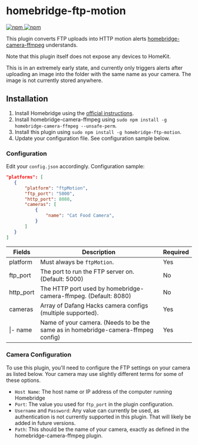 # homebridge-ftp-motion

[![npm](https://img.shields.io/npm/v/homebridge-ftp-motion) ![npm](https://img.shields.io/npm/dt/homebridge-ftp-motion)](https://www.npmjs.com/package/homebridge-ftp-motion)

This plugin converts FTP uploads into HTTP motion alerts [homebridge-camera-ffmpeg](https://github.com/homebridge-plugins/homebridge-camera-ffmpeg) understands.

Note that this plugin itself does not expose any devices to HomeKit.

This is in an extremely early state, and currently only triggers alerts after uploading an image into the folder with the same name as your camera. The image is not currently stored anywhere.

## Installation

1. Install Homebridge using the [official instructions](https://github.com/homebridge/homebridge/wiki).
2. Install homebridge-camera-ffmpeg using `sudo npm install -g homebridge-camera-ffmpeg --unsafe-perm`.
3. Install this plugin using `sudo npm install -g homebridge-ftp-motion`.
4. Update your configuration file. See configuration sample below.

### Configuration

Edit your `config.json` accordingly. Configuration sample:

 ```json
"platforms": [
    {
        "platform": "ftpMotion",
        "ftp_port": "5000",
        "http_port": 8080,
        "cameras": [
            {
                "name": "Cat Food Camera",
            }
        ]
    }
]
```

| Fields               | Description                                                                             | Required |
|----------------------|-----------------------------------------------------------------------------------------|----------|
| platform             | Must always be `ftpMotion`.                                                             | Yes      |
| ftp_port             | The port to run the FTP server on. (Default: 5000)                                      | No       |
| http_port            | The HTTP port used by homebridge-camera-ffmpeg. (Default: 8080)                         | No       |
| cameras              | Array of Dafang Hacks camera configs (multiple supported).                              | Yes      |
| \|- name             | Name of your camera. (Needs to be the same as in homebridge-camera-ffmpeg config)       | Yes      |

### Camera Configuration

To use this plugin, you'll need to configure the FTP settings on your camera as listed below. Your camera may use slightly different terms for some of these options.

- `Host Name`: The host name or IP address of the computer running Homebridge
- `Port`: The value you used for `ftp_port` in the plugin configuration.
- `Username` and `Password`: Any value can currently be used, as authentication is not currently supported in this plugin. That will likely be added in future versions.
- `Path`: This should be the name of your camera, exactly as defined in the homebridge-camera-ffmpeg plugin.
